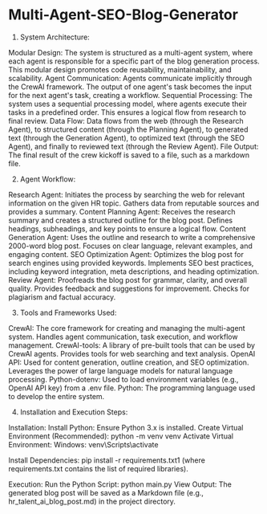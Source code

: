 # Multi-Agent-SEO-Blog-Generator

1. System Architecture:

Modular Design:
The system is structured as a multi-agent system, where each agent is responsible for a specific part of the blog generation process.
This modular design promotes code reusability, maintainability, and scalability.
Agent Communication:
Agents communicate implicitly through the CrewAI framework.
The output of one agent's task becomes the input for the next agent's task, creating a workflow.
Sequential Processing:
The system uses a sequential processing model, where agents execute their tasks in a predefined order.
This ensures a logical flow from research to final review.
Data Flow:
Data flows from the web (through the Research Agent), to structured content (through the Planning Agent), to generated text (through the Generation Agent), to optimized text (through the SEO Agent), and finally to reviewed text (through the Review Agent).
File Output:
The final result of the crew kickoff is saved to a file, such as a markdown file.

2. Agent Workflow:

Research Agent:
Initiates the process by searching the web for relevant information on the given HR topic.
Gathers data from reputable sources and provides a summary.
Content Planning Agent:
Receives the research summary and creates a structured outline for the blog post.
Defines headings, subheadings, and key points to ensure a logical flow.
Content Generation Agent:
Uses the outline and research to write a comprehensive 2000-word blog post.
Focuses on clear language, relevant examples, and engaging content.
SEO Optimization Agent:
Optimizes the blog post for search engines using provided keywords.
Implements SEO best practices, including keyword integration, meta descriptions, and heading optimization.
Review Agent:
Proofreads the blog post for grammar, clarity, and overall quality.
Provides feedback and suggestions for improvement.
Checks for plagiarism and factual accuracy.

3. Tools and Frameworks Used:

CrewAI:
The core framework for creating and managing the multi-agent system.
Handles agent communication, task execution, and workflow management.
CrewAI-tools:
A library of pre-built tools that can be used by CrewAI agents.
Provides tools for web searching and text analysis.
OpenAI API:
Used for content generation, outline creation, and SEO optimization.
Leverages the power of large language models for natural language processing.
Python-dotenv:
Used to load environment variables (e.g., OpenAI API key) from a .env file.
Python:
The programming language used to develop the entire system.

4. Installation and Execution Steps:

Installation:
Install Python: Ensure Python 3.x is installed.
Create Virtual Environment (Recommended): python -m venv venv
Activate Virtual Environment:
Windows: venv\Scripts\activate

Install Dependencies: pip install -r requirements.txt1 (where requirements.txt contains the list of required libraries).   

Execution:
Run the Python Script: python main.py
View Output: The generated blog post will be saved as a Markdown file (e.g., hr_talent_ai_blog_post.md) in the project directory.
